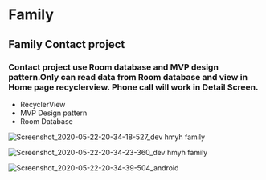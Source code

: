 # Family

## Family Contact project

### Contact project use Room database and MVP design pattern.Only can read data from Room database and view in Home page recyclerview. Phone call will work in Detail Screen.

* RecyclerView
* MVP Design pattern
* Room Database

![Screenshot_2020-05-22-20-34-18-527_dev hmyh family](https://user-images.githubusercontent.com/53394999/82678228-3e340980-9c17-11ea-9ee2-c9893add02a7.jpg)

![Screenshot_2020-05-22-20-34-23-360_dev hmyh family](https://user-images.githubusercontent.com/53394999/82678241-42f8bd80-9c17-11ea-8c43-69a18ca4c3dd.jpg)

![Screenshot_2020-05-22-20-34-39-504_android](https://user-images.githubusercontent.com/53394999/82678250-455b1780-9c17-11ea-9514-809634d6c0f3.jpg)
